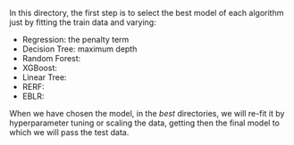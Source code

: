 In this directory, the first step is to select the best model of each algorithm just by fitting the train data and varying:
  - Regression: the penalty term
  - Decision Tree: maximum depth
  - Random Forest:
  - XGBoost:
  - Linear Tree:
  - RERF:
  - EBLR:

When we have chosen the model, in the _best_ directories, we will re-fit it by hyperparameter tuning or scaling the data, getting then the final model to which we will pass the test data.
